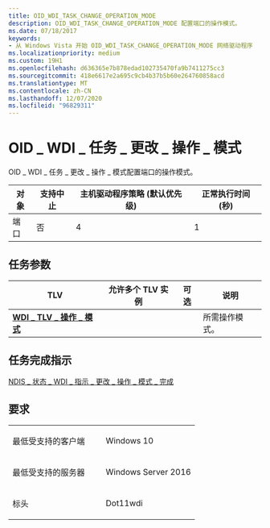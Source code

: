 ```yaml
---
title: OID_WDI_TASK_CHANGE_OPERATION_MODE
description: OID_WDI_TASK_CHANGE_OPERATION_MODE 配置端口的操作模式。
ms.date: 07/18/2017
keywords:
- 从 Windows Vista 开始 OID_WDI_TASK_CHANGE_OPERATION_MODE 网络驱动程序
ms.localizationpriority: medium
ms.custom: 19H1
ms.openlocfilehash: d636365e7b878edad102735470fa9b7411275cc3
ms.sourcegitcommit: 418e6617e2a695c9cb4b37b5b60e264760858acd
ms.translationtype: MT
ms.contentlocale: zh-CN
ms.lasthandoff: 12/07/2020
ms.locfileid: "96829311"
---
```

# <a name="oid_wdi_task_change_operation_mode"></a>OID \_ WDI \_ 任务 \_ 更改 \_ 操作 \_ 模式


OID \_ WDI \_ 任务 \_ 更改 \_ 操作 \_ 模式配置端口的操作模式。

| 对象 | 支持中止 | 主机驱动程序策略 (默认优先级)  | 正常执行时间 (秒)  |
|--------|---------------|---------------------------------------|---------------------------------|
| 端口   | 否            | 4                                     | 1                               |

 

## <a name="task-parameters"></a>任务参数


| TLV                                                              | 允许多个 TLV 实例 | 可选 | 说明                 |
|------------------------------------------------------------------|--------------------------------|----------|-----------------------------|
| [**WDI \_ TLV \_ 操作 \_ 模式**](./wdi-tlv-operation-mode.md) |                                |          | 所需操作模式。 |

 

## <a name="task-completion-indication"></a>任务完成指示


[NDIS \_ 状态 \_ WDI \_ 指示 \_ 更改 \_ 操作 \_ 模式 \_ 完成](ndis-status-wdi-indication-change-operation-mode-complete.md)

<a name="requirements"></a>要求
------------

<table>
<colgroup>
<col width="50%" />
<col width="50%" />
</colgroup>
<tbody>
<tr class="odd">
<td><p>最低受支持的客户端</p></td>
<td><p>Windows 10</p></td>
</tr>
<tr class="even">
<td><p>最低受支持的服务器</p></td>
<td><p>Windows Server 2016</p></td>
</tr>
<tr class="odd">
<td><p>标头</p></td>
<td>Dot11wdi</td>
</tr>
</tbody>
</table>

 

